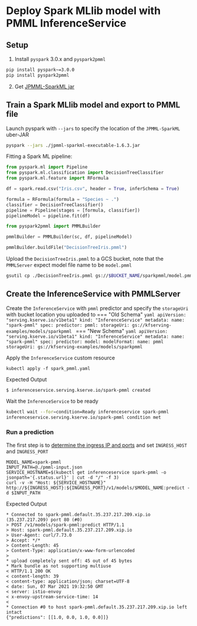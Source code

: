 # Deploy Spark MLlib model with PMML InferenceService

## Setup
1. Install `pyspark` 3.0.x and `pyspark2pmml`
```bash
pip install pyspark~=3.0.0
pip install pyspark2pmml
```
2. Get [JPMML-SparkML jar](https://github.com/jpmml/jpmml-sparkml/releases/download/1.6.3/jpmml-sparkml-executable-1.6.3.jar)

## Train a Spark MLlib model and export to PMML file

Launch pyspark with `--jars` to specify the location of the `JPMML-SparkML` uber-JAR
```bash
pyspark --jars ./jpmml-sparkml-executable-1.6.3.jar
```

Fitting a Spark ML pipeline:
```python
from pyspark.ml import Pipeline
from pyspark.ml.classification import DecisionTreeClassifier
from pyspark.ml.feature import RFormula

df = spark.read.csv("Iris.csv", header = True, inferSchema = True)

formula = RFormula(formula = "Species ~ .")
classifier = DecisionTreeClassifier()
pipeline = Pipeline(stages = [formula, classifier])
pipelineModel = pipeline.fit(df)

from pyspark2pmml import PMMLBuilder

pmmlBuilder = PMMLBuilder(sc, df, pipelineModel)

pmmlBuilder.buildFile("DecisionTreeIris.pmml")
```

Upload the `DecisionTreeIris.pmml` to a GCS bucket, note that the `PMMLServer` expect model file name to be `model.pmml`
```bash
gsutil cp ./DecisionTreeIris.pmml gs://$BUCKET_NAME/sparkpmml/model.pmml
```

## Create the InferenceService with PMMLServer
Create the `InferenceService` with `pmml` predictor and specify the `storageUri` with bucket location you uploaded to
=== "Old Schema"
    ```yaml
    apiVersion: "serving.kserve.io/v1beta1"
    kind: "InferenceService"
    metadata:
      name: "spark-pmml"
    spec:
      predictor:
        pmml:
          storageUri: gs://kfserving-examples/models/sparkpmml
    ```
=== "New Schema"
    ```yaml
    apiVersion: "serving.kserve.io/v1beta1"
    kind: "InferenceService"
    metadata:
      name: "spark-pmml"
    spec:
      predictor:
        model:
          modelFormat:
            name: pmml
          storageUri: gs://kfserving-examples/models/sparkpmml
    ```

Apply the `InferenceService` custom resource
```
kubectl apply -f spark_pmml.yaml
```

Expected Output
```
$ inferenceservice.serving.kserve.io/spark-pmml created
```

Wait the `InferenceService` to be ready
```bash
kubectl wait --for=condition=Ready inferenceservice spark-pmml
inferenceservice.serving.kserve.io/spark-pmml condition met
```

### Run a prediction
The first step is to [determine the ingress IP and ports](../../../get_started/first_isvc.md#4-determine-the-ingress-ip-and-ports) and set `INGRESS_HOST` and `INGRESS_PORT`

```
MODEL_NAME=spark-pmml
INPUT_PATH=@./pmml-input.json
SERVICE_HOSTNAME=$(kubectl get inferenceservice spark-pmml -o jsonpath='{.status.url}' | cut -d "/" -f 3)
curl -v -H "Host: ${SERVICE_HOSTNAME}" http://${INGRESS_HOST}:${INGRESS_PORT}/v1/models/$MODEL_NAME:predict -d $INPUT_PATH
```

Expected Output

```
* Connected to spark-pmml.default.35.237.217.209.xip.io (35.237.217.209) port 80 (#0)
> POST /v1/models/spark-pmml:predict HTTP/1.1
> Host: spark-pmml.default.35.237.217.209.xip.io
> User-Agent: curl/7.73.0
> Accept: */*
> Content-Length: 45
> Content-Type: application/x-www-form-urlencoded
>
* upload completely sent off: 45 out of 45 bytes
* Mark bundle as not supporting multiuse
< HTTP/1.1 200 OK
< content-length: 39
< content-type: application/json; charset=UTF-8
< date: Sun, 07 Mar 2021 19:32:50 GMT
< server: istio-envoy
< x-envoy-upstream-service-time: 14
<
* Connection #0 to host spark-pmml.default.35.237.217.209.xip.io left intact
{"predictions": [[1.0, 0.0, 1.0, 0.0]]}
```
